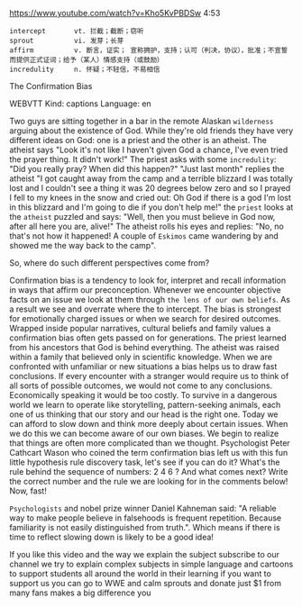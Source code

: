 https://www.youtube.com/watch?v=Kho5KvPBDSw 
4:53
```      
intercept       vt. 拦截；截断；窃听
sprout          vi. 发芽；长芽
affirm          v. 断言，证实； 宣称拥护，支持；认可（判决，协议），批准；不宣誓而提供正式证词；给予（某人）情感支持（或鼓励）
incredulity     n. 怀疑；不轻信，不易相信  
```

The Confirmation Bias 

WEBVTT Kind: captions Language: en 

Two guys are sitting together in a bar in the remote Alaskan `wilderness` arguing about the existence of God. While they're old friends they have very different ideas on God: one is a priest and the other is an atheist. The atheist says "Look it's not like I haven't given God a chance, I've even tried the prayer thing. It didn't work!" The priest asks with some `incredulity`: "Did you really pray? When did this happen?" "Just last month" replies the atheist "I got caught away from the camp and a terrible blizzard I was totally lost and I couldn't see a thing it was 20 degrees below zero and so I prayed I fell to my knees in the snow and cried out: Oh God if there is a god I'm lost in this blizzard and I'm going to die if you don't help me!" the `priest` looks at the `atheist` puzzled and says: "Well, then you must believe in God now, after all here you are, alive!" The atheist rolls his eyes and replies: "No, no that's not how it happened! A couple of `Eskimos` came wandering by and showed me the way back to the camp". 

So, where do such different perspectives come from? 

Confirmation bias is a tendency to look for, interpret and recall information in ways that affirm our preconception. Whenever we encounter objective facts on an issue we look at them through `the lens of our own beliefs`. As a result we see and overrate where the to intercept. The bias is strongest for emotionally charged issues or when we search for desired outcomes. Wrapped inside popular narratives, cultural beliefs and family values a confirmation bias often gets passed on for generations. The priest learned from his ancestors that God is behind everything. The atheist was raised within a family that believed only in scientific knowledge. When we are confronted with unfamiliar or new situations a bias helps us to draw fast conclusions. If every encounter with a stranger would require us to think of all sorts of possible outcomes, we would not come to any conclusions. Economically speaking it would be too costly. To survive in a dangerous world we learn to operate like storytelling, pattern-seeking animals, each one of us thinking that our story and our head is the right one. Today we can afford to slow down and think more deeply about certain issues. When we do this we can become aware of our own biases. We begin to realize that things are often more complicated than we thought. Psychologist Peter Cathcart Wason who coined the term confirmation bias left us with this fun little hypothesis rule discovery task, let's see if you can do it? What's the rule behind the sequence of numbers: 2 4 6 ? And what comes next? Write the correct number and the rule we are looking for in the comments below! Now, fast! 

`Psychologists` and nobel prize winner Daniel Kahneman said: "A reliable way to make people believe in falsehoods is frequent repetition. Because familiarity is not easily distinguished from truth.". Which means if there is time to reflect slowing down is likely to be a good idea! 

If you like this video and the way we explain the subject subscribe to our channel we try to explain complex subjects in simple language and cartoons to support students all around the world in their learning if you want to support us you can go to WWE and calm sprouts and donate just $1 from many fans makes a big difference you
